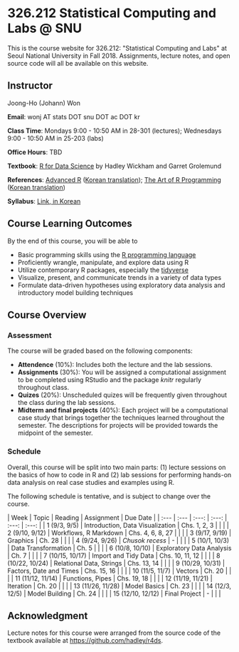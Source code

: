 # 326.212 Statistical Computing and Labs @ SNU

This is the course website for 326.212: "Statistical Computing and Labs" at Seoul National University in Fall 2018. Assignments, lecture notes, and open source code will all be available on this website.

## Instructor 

Joong-Ho (Johann) Won

**Email**: wonj AT stats DOT snu DOT ac DOT kr

**Class Time**: Mondays 9:00 - 10:50 AM in 28-301 (lectures);
    Wednesdays 9:00 - 10:50 AM in 25-203 (labs)

**Office Hours**: TBD

**Textbook**: [R for Data Science](http://r4ds.had.co.nz/index.html) by Hadley Wickham and Garret Grolemund

**References**: [Advanced R](http://adv-r.had.co.nz/) ([Korean translation](http://jpub.tistory.com/792)); 
    [The Art of R Programming](https://nostarch.com/artofr.htm) ([Korean translation](http://www.acornpub.co.kr/book/r-programming))

**Syllabus**: [Link, in Korean]()

## Course Learning Outcomes

By the end of this course, you will be able to

- Basic programming skills using the [R programming language](https://www.r-project.org)
- Proficiently wrangle, manipulate, and explore data using R
- Utilize contemporary R packages, especially the [tidyverse](https://www.tidyverse.org)
- Visualize, present, and communicate trends in a variety of data types
- Formulate data-driven hypotheses using exploratory data analysis and introductory model building techniques

## Course Overview

### Assessment

The course will be graded based on the following components:

- **Attendence** (10%): Includes both the lecture and the lab sessions.
- **Assignments** (30%): You will be assigned a computational assignment to be completed using RStudio and the package *knitr* regularly throughout class. 
- **Quizes** (20%): Unscheduled quizes will be frequently given throughout the class during the lab sessions.
- **Midterm and final projects** (40%): Each project will be a computational case study that brings together the techniques learned throughout the semester. The descriptions for projects will be provided towards the midpoint of the semester.

### Schedule

Overall, this course will be split into two main parts: (1) lecture sessions on the basics of how to code in R and (2) lab sessions for performing hands-on data analysis on real case studies and examples using R.

The following schedule is tentative, and is subject to change over the course.

| Week   | Topic | Reading | Assignment | Due Date |
| :---   | :---  | :---:  | :---:  | :---:  | :---: |
| 1 (9/3, 9/5)   | Introduction, Data Visualization | Chs. 1, 2, 3 |  |  |
| 2 (9/10, 9/12)   | Workflows, R Markdown | Chs. 4, 6, 8, 27 |  |  |
| 3 (9/17, 9/19)   | Graphics | Ch. 28 |  |  |
| 4 (9/24, 9/26)   | *Chusok recess* | - |  |  |
| 5 (10/1, 10/3)   | Data Transformation | Ch. 5 |  |  |
| 6 (10/8, 10/10)   | Exploratory Data Analysis | Ch. 7 |  |  |
| 7 (10/15, 10/17)   | Import and Tidy Data | Chs. 10, 11, 12 |  |  |
| 8 (10/22, 10/24)   | Relational Data, Strings | Chs. 13, 14 |  |  |
| 9 (10/29, 10/31)   | Factors, Date and Times | Chs. 15, 16 |  |  |
| 10 (11/5, 11/7)   | Vectors | Ch. 20 |  |  |
| 11 (11/12, 11/14)   | Functions, Pipes | Chs. 19, 18 |  |  |
| 12 (11/19, 11/21)   | Iteration | Ch. 20 |  |  |
| 13 (11/26, 11/28)   | Model Basics | Ch. 23 |  |  |
| 14 (12/3, 12/5)   | Model Building | Ch. 24 |  |  |
| 15 (12/10, 12/12)   | Final Project | -  |  |  |

   

## Acknowledgment
Lecture notes for this course were arranged from the source code of the textbook available at <https://github.com/hadley/r4ds>.
